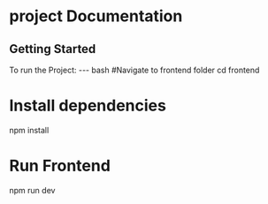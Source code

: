 # project Documentation
## Getting Started

To run the Project:
--- bash 
#Navigate to frontend folder
cd frontend 
# Install dependencies
npm install
# Run Frontend
npm run dev 

